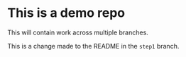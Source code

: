 # This is a demo repo

This will contain work across multiple branches.

This is a change made to the README in the `step1` branch.